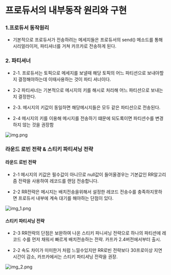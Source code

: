 # 프로듀서의 내부동작 원리와 구현

### 1.프로듀서 동작원리

- 기본적으로 프로듀서가 전송하려는 메세지들은 프로듀서의 send() 메소드를 통해 시리얼라이저, 파티셔너를 거쳐 카프카로 전송하게 된다.

### 2. 파티셔너

- 2-1. 프로듀서는 토픽으로 메세지를 보낼때 해당 토픽의 어느 파티션으로 보내야할지 결정해야하는데 이때사용하는 것이 파티 셔너이다.

- 2-2 파티셔너는 기본적으로 메시지의 키를 해시로 처리해 어느 파티션으로 보내는지 결정한다.

- 2-3. 메시지의 키값이 동일하면 해당메시지들은 모두 같은 파티션으로 전송된다.

- 2-4 메시지의 키를 이용해 메시지를 전송하기 떄문에 되도록이면 파티션수를 변경하지 않는 것을
권장함

![img.png](img.png)

### 라운드 로빈 전략 & 스티키 파티셔닝 전략

#### 라운드 로빈 전략
- 2-1 메시지의 키값은 필수값이 아니므로 null값이 들어올경우는 기본값인 RR알고리즘 전략을 사용하여 레코드를 랜덤 전송합니다.

- 2-2 RR전략은 메시지는 배치전송을위해서 설정한 레코드 전송수를 충족하지못하면 프로듀서 내부에 계속 대기를 해야하는 단점이 있다.

![img_1.png](img_1.png)

#### 스티키 파티셔닝 전략

- 2-3 RR전략의 단점은 보완하여 나온 스티키 파니셔닝 전략으로 하나의 파티션에 레코드 수를 먼저 채워서 빠르게 배치전송하는 전략.
카프카 2.4버전에서부터 출시.

- 2-2 속도 차이가 미미한거 처럼 느낄수있지만 RR로빈 전략보다 30프로이상 지연시간이 감소, 카프카에서는 스티키 파티셔닝 전략을 권장.

![img_2.png](img_2.png)